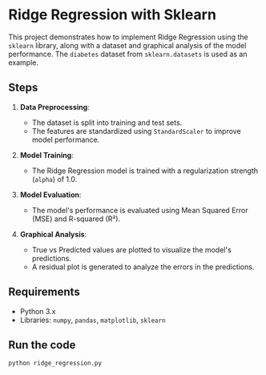 # Ridge Regression with Sklearn

This project demonstrates how to implement Ridge Regression using the `sklearn` library, along with a dataset and graphical analysis of the model performance. The `diabetes` dataset from `sklearn.datasets` is used as an example.

## Steps

1. **Data Preprocessing**:
   - The dataset is split into training and test sets.
   - The features are standardized using `StandardScaler` to improve model performance.
   
2. **Model Training**:
   - The Ridge Regression model is trained with a regularization strength (`alpha`) of 1.0.
   
3. **Model Evaluation**:
   - The model's performance is evaluated using Mean Squared Error (MSE) and R-squared (R²).
   
4. **Graphical Analysis**:
   - True vs Predicted values are plotted to visualize the model's predictions.
   - A residual plot is generated to analyze the errors in the predictions.

## Requirements

- Python 3.x
- Libraries: `numpy`, `pandas`, `matplotlib`, `sklearn`

## Run the code

```bash
python ridge_regression.py
